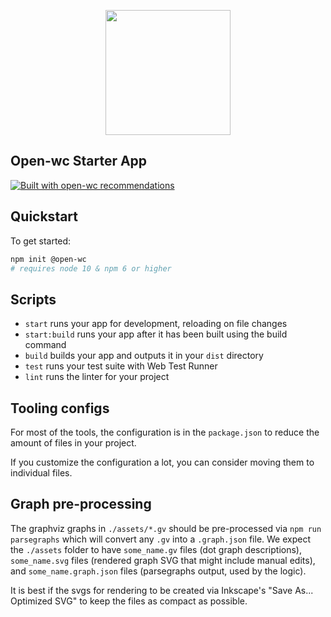 <p align="center">
  <img width="200" src="https://open-wc.org/hero.png"></img>
</p>

## Open-wc Starter App

[![Built with open-wc recommendations](https://img.shields.io/badge/built%20with-open--wc-blue.svg)](https://github.com/open-wc)

## Quickstart

To get started:

```sh
npm init @open-wc
# requires node 10 & npm 6 or higher
```

## Scripts

- `start` runs your app for development, reloading on file changes
- `start:build` runs your app after it has been built using the build command
- `build` builds your app and outputs it in your `dist` directory
- `test` runs your test suite with Web Test Runner
- `lint` runs the linter for your project

## Tooling configs

For most of the tools, the configuration is in the `package.json` to reduce the amount of files in your project.

If you customize the configuration a lot, you can consider moving them to individual files.


## Graph pre-processing

The graphviz graphs in `./assets/*.gv` should be pre-processed via `npm run parsegraphs` which will convert any `.gv` into a `.graph.json` file. We expect the `./assets` folder to have `some_name.gv` files (dot graph descriptions), `some_name.svg` files (rendered graph SVG that might include manual edits), and `some_name.graph.json` files (parsegraphs output, used by the <ai-map> logic). 

It is best if the svgs for rendering to be created via Inkscape's "Save As... Optimized SVG" to keep the files as compact as possible.